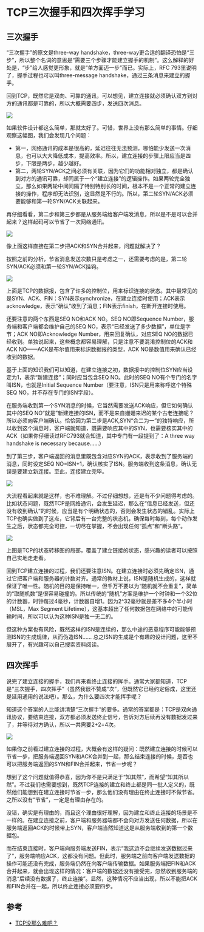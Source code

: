 # TCP三次握手和四次挥手学习


## 三次握手



“三次握手”的原文是three-way handshake，three-way更合适的翻译恐怕是“三步”，所以整个名词的意思是“需要三个步骤才能建立握手的机制”。这么解释的好处是，“步”给人感觉更形象，就是“单方面迈一步”而已。实际上，RFC 793里说明了，握手过程也可以叫three-message handshake，通过三条消息来建立的握手。

回到TCP，既然它是双向、可靠的通讯，可以想见，建立连接就必须确认双方到对方的通讯都是可靠的，所以大概需要四步，发送四次消息。

![](./images/tcp-1.png)

如果软件设计都这么简单，那就太好了。可惜，世界上没有那么简单的事情。仔细观察这幅图，我们会发现几个问题：

- 第一，网络通讯的成本是很高的，延迟往往无法预测，哪怕能少发送一次消息，也可以大大降低成本，提高效率。所以，建立连接的步骤上限应当是四步，下限是两步，越少越好。
- 第二，两轮SYN/ACK之间必须有关联，因为它们的功能相对独立，都是确认到对方的通讯可靠，却同属于一个“建立连接”的逻辑操作。如果两轮完全独立，那么如果两轮中间间隔了特别特别长的时间，根本不是一个正常的建立连接的操作，程序却无法识别，这显然是不行的。所以，第二轮SYN/ACK必须要能够和第一轮SYN/ACK关联起来。

再仔细看看，第二步和第三步都是从服务端给客户端发消息，所以是不是可以合并起来？这样起码可以节省了一次网络通讯。

![](./images/tcp-2.png)

像上面这样直接在第二步把ACK和SYN合并起来，问题就解决了？

按照之前的分析，节省消息发送次数只是考虑之一，还需要考虑的是，第二轮SYN/ACK必须和第一轮SYN/ACK挂钩。

![](./images/tcp-3.jpg)


上面是TCP的数据报，包含了许多的控制位，用来标识连接的状态。其中最常见的是SYN、ACK、FIN：SYN表示synchronize，在建立连接时使用；ACK表示acknowledge，表示“确认”收到了消息；FIN表示finish，在断开连接时使用。

还要注意的两个东西是SEQ NO和ACK NO。SEQ NO即Sequence Number，服务端和客户端都会维护自己的SEQ NO，表示“已经发送了多少数据”，单位是字节；ACK NO即Acknowledge Number，用来回复确认，对应SEQ NO的数据已经收到。单独说起来，这些概念都容易理解，只是注意不要混淆控制位的ACK和ACK NO——ACK是布尔值用来标识数据报的类型，ACK NO是数值用来确认已经收到的数据。

基于上面的知识我们可以知道，在建立连接之初，数据报中的控制位SYN应当设定为1，表示“新建连接”；同时应当包含SEQ NO。此时的SEQ NO有个专门的名字叫ISN，也就是Initial Sequence Number（要注意，ISN只是用来称呼这个特殊SEQ NO，并不存在专门的ISN字段）。

在服务端收到第一个SYN消息的时候，它当然需要发送ACK响应，但它如何确认其中的SEQ NO“就是”新建连接的ISN，而不是来自姗姗来迟的某个古老连接呢？所以必须向客户端确认。恰恰因为第二步是ACK,SYN“合二为一”的独特响应，所以收到这个消息时，客户端就知道，既需要响应其中的SYN，也需要核实其中的ACK（如果你仔细读过RFC793就会知道，其中专门有一段提到了：A three way handshake is necessary because……）

到了第三步，客户端返回的消息里既包含对应SYN的ACK，表示收到了服务端的消息，同时设定SEQ NO=ISN+1，确认核实了ISN。服务端收到这条消息，确认无误是要建立新连接。至此，连接建立完毕。

![](./images/tcp-4.jpg)

大流程看起来就是这样，也不难理解。不过仔细想想，还是有不少问题得考虑的。比如状态问题，既然TCP是网络通讯，会发生延迟，那么在“信息已经发送，但还没有收到确认”的时候，应当是有个明确状态的，否则会发生状态的错乱。实际上TCP也确实做到了这点，它背后有一台完整的状态机，确保每时每刻，每个动作发生之后，状态都完全可控，一切尽在掌握，不会出现任何“孤点”和“断头路”。

![](./images/tcp-5.jpg)

上图是TCP的状态转移图的局部，覆盖了建立链接的状态，感兴趣的读者可以按照自己实地走走看。



回到TCP建立连接的过程，我们还要注意ISN。在建立连接时必须先确定ISN，通过它把客户端和服务器的计数对齐。通常的教材上说，ISN是随机生成的，这样就保证了唯一性。随机的目的是保持唯一，但千万不要以为“随机就不会重复”，简单的“取随机数”是很容易碰撞的。所以传统的“随机”方案是维护一个时钟和一个32位的计数器，时钟每过4毫秒，计数器自增1。因为2^32毫秒就是差不多4个半小时（MSL，Max Segment Lifetime），这基本超出了任何数据包在网络中的可能传输时间，所以可以认为这种ISN是独一无二的。

但这种方案也有风险，既然这样的ISN是连续的，那么中途的恶意程序可能能够预测ISN的生成规律，从而伪造ISN…… 总之ISN的生成是个有趣的设计问题，这里不展开了，有兴趣可以自己搜索资料阅读。


## 四次挥手

说完了建立连接的握手，我们再来看终止连接的挥手。通常大家都知道，TCP是“三次握手，四次挥手”（虽然我很不赞成“次”，但既然它已经约定俗成，这里还是延用通用的说法吧）。那么，为什么要四次才能挥手呢？

知道这个答案的人比能讲清楚“三次握手”的要多。通常的答案都是：TCP是双向通讯协议，要结束连接，双方都必须发送终止信号，告诉对方后续再没有数据发过来了，并等待对方确认，所以一共需要2+2=4次。


![](./images/tcp-6.png)

如果你之前看过建立连接的过程，大概会有这样的疑问：既然建立连接的时候可以节省一步，把服务端返回SYN和ACK合并到一起，那么结束连接的时候，是否也可以把服务端返回的SYN和FIN合并起来，节省一步呢？

想到了这个问题就值得恭喜，因为你不是只满足于“知其然”，而希望“知其所以然”。不过我们也需要想到，既然TCP连接的建立和终止都是同一批人定义的，既然他们能想到在建立连接时节省一步，那么他们没有理由在终止连接时不做节省。之所以没有“节省”，一定是有理由存在的。

没错，确实是有理由的，而且这个理由很好理解，因为建立和终止连接的场景是不一样的。在建立连接之前，客户端和服务器端都不会向对方发送任何数据，所以在服务端返回ACK的时候带上SYN，客户端当然知道这是从服务端收到的第一个数据包。

而在结束连接时，客户端向服务端发送FIN，表示“我这边不会继续发送数据过来了”，服务端响应ACK，这都没有问题。但此时，服务端之前向客户端发送数据的操作可能还没有完成，服务端仍然在向客户端传输数据。如果服务端把FIN和ACK合并起来，就会出现这样的情况：客户端的数据还没有接受完，忽然收到服务端的消息“后续没有数据了，终止连接”。显然，这种情况不应当出现，所以不能把ACK和FIN合并在一起，所以终止连接必须要四步。




## 参考
- [TCP没那么难吧？](https://mp.weixin.qq.com/s/zRelB6uSz07YaCoJoggZZA)
